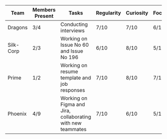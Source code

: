 | Team      | Members Present | Tasks                                                | Regularity | Curiosity | Focus | Ethics | Productivity |
|-----------|-----------------|-----------------------------------------------------|------------|-----------|-------|--------|--------------|
| Dragons   | 3/4             | Conducting interviews                               | 7/10       | 7/10      | 6/10  | 6/10   | 7/10         |
| Silk-Corp | 2/3             | Working on Issue No 60 and Issue No 196            | 6/10       | 8/10      | 5/10  | 7/10   | 6/10         |
| Prime     | 1/2             | Working on resume template and job responses       | 7/10       | 8/10      | 7/10  | 7/10   | 7/10         |
| Phoenix   | 4/9             | Working on Figma and Jira, collaborating with new teammates | 7/10       | 6/10      | 5/10  | 7/10   | 6/10        
